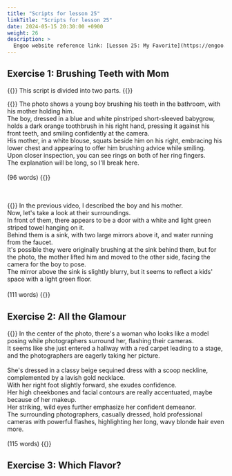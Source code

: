 ```yaml
---
title: "Scripts for lesson 25"
linkTitle: "Scripts for lesson 25"
date: 2024-05-15 20:30:00 +0900
weight: 26
description: >
  Engoo website reference link: [Lesson 25: My Favorite](https://engoo.com/app/lessons/describing-pictures-intermediate-describing-pictures-my-favorite/gRNhGk9dEeeCmdvjlLrlcw?category_id=P_HriMOnEeifo0O-yMP42w&course_id=ZZasjsOnEeiHZVOMC0VfdA)
---
```


## Exercise 1: Brushing Teeth with Mom

{{<alert>}}
This script is divided into two parts.
{{</alert>}}

{{<card header="**1st script**">}}
The photo shows a young boy brushing his teeth in the bathroom, with his mother holding him. <br/>
The boy, dressed in a blue and white pinstriped short-sleeved babygrow, holds a dark orange toothbrush in his right hand, pressing it against his front teeth, and smiling confidently at the camera. <br/>
His mother, in a white blouse, squats beside him on his right, embracing his lower chest and appearing to offer him brushing advice while smiling. <br/>
Upon closer inspection, you can see rings on both of her ring fingers.<br/>
The explanation will be long, so I'll break here.<br/>
<br/>
(96 words)
{{</card>}}

　

{{<card header="**2nd script**">}}
In the previous video, I described the boy and his mother. <br/>
Now, let's take a look at their surroundings. <br/>
In front of them, there appears to be a door with a white and light green striped towel hanging on it. <br/>
Behind them is a sink, with two large mirrors above it, and water running from the faucet. <br/>
It's possible they were originally brushing at the sink behind them, but for the photo, the mother lifted him and moved to the other side, facing the camera for the boy to pose. <br/>
The mirror above the sink is slightly blurry, but it seems to reflect a kids' space with a light green floor.<br/>
<br/>
(111 words)
{{</card>}}
　

## Exercise 2: All the Glamour

{{<card header="**Script**">}}
In the center of the photo, there's a woman who looks like a model posing while photographers surround her, flashing their cameras. <br/>
It seems like she just entered a hallway with a red carpet leading to a stage, and the photographers are eagerly taking her picture.<br/>
<br/>
She's dressed in a classy beige sequined dress with a scoop neckline, complemented by a lavish gold necklace.<br/>
With her right foot slightly forward, she exudes confidence.<br/>
Her high cheekbones and facial contours are really accentuated, maybe because of her makeup. <br/>
Her striking, wild eyes further emphasize her confident demeanor.<br/>
The surrounding photographers, casually dressed, hold professional cameras with powerful flashes, highlighting her long, wavy blonde hair even more.<br/>
<br/>
(115 words)
{{</card>}}

## Exercise 3: Which Flavor?


